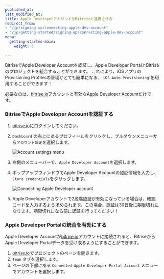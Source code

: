 ```yaml
---
published_at:
last_modified_at:
title: Apple DeveloperアカウントをBitriseと連携させる
redirect_from:
- "/jp/signing-up/connecting-apple-dev-account"
- "/jp/getting-started/signing-up/connecting-apple-dev-account"
menu:
  getting-started-main:
    weight: 8

---
```

BitriseでApple Developer Accountを認証し、Apple Developer PortalとBitriseのプロジェクトを統合することができます。
これにより、iOSアプリのProvisioning Profilesの管理がとても簡単になる、 `iOS Auto Provisioning` を利用することができます！

必要なのは、[bitrise.io](https://www.bitrise.io)アカウントと有効なApple Developer Accountだけです。

### BitriseでApple Developer Accountを認証する

1. [bitrise.io](https://www.bitrise.io)にログインしてください。
2. `Dashboard` の右上にあるプロフィールをクリックし、プルダウンメニューから`アカウント設定`を選択します。

   ![Account settings menu](/img/adding-a-new-app/account-settings.png)
3. 左側のメニューバーで、`Apple Developer Account`を選択します。
4. ポップアップウィンドウでApple Developer Accountの認証情報を入力し、`Store credentials`をクリックします。

   ![Connecting Apple Developer account](/img/adding-a-new-app/apple-dev-acc-sync.png)
5. Apple Developerアカウントで2段階認証が有効になっている場合は、確認コードを入力するよう求められます。この場合、認証は30日後に期限切れになります。期限切れになる前に認証を行ってください！

### Apple Developer Portalの統合を有効にする

Apple Developer Accountが[bitrise.io](https://www.bitrise.io)アカウントに接続されると、BitriseからApple Developer Portalデータを受け取るようにすることができます。

1. [bitrise.io](https://www.bitrise.io)でプロジェクトのページを開きます。
2. `Team` タブを選択します。
3. ページの下部にある `Connected Apple Developer Portal Account` メニューでアカウントを選択します。